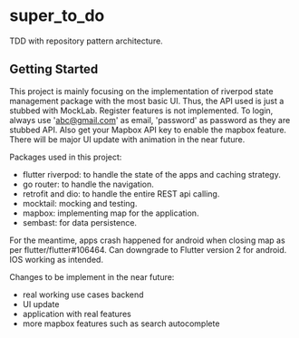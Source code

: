 # super_to_do

TDD with repository pattern architecture.

## Getting Started

This project is mainly focusing on the implementation of riverpod state management package with the most basic UI. Thus, the API used is just a stubbed with MockLab. Register features is not implemented. To login, always use 'abc@gmail.com' as email, 'password' as password as they are stubbed API. Also get your Mapbox API key to enable the mapbox feature. There will be major UI update with animation in the near future.

Packages used in this project:

- flutter riverpod: to handle the state of the apps and caching strategy.
- go router: to handle the navigation.
- retrofit and dio: to handle the entire REST api calling.
- mocktail: mocking and testing.
- mapbox: implementing map for the application.
- sembast: for data persistence.

For the meantime, apps crash happened for android when closing map as per flutter/flutter#106464. Can downgrade to Flutter version 2 for android. IOS working as intended.

Changes to be implement in the near future:

- real working use cases backend
- UI update
- application with real features
- more mapbox features such as search autocomplete
